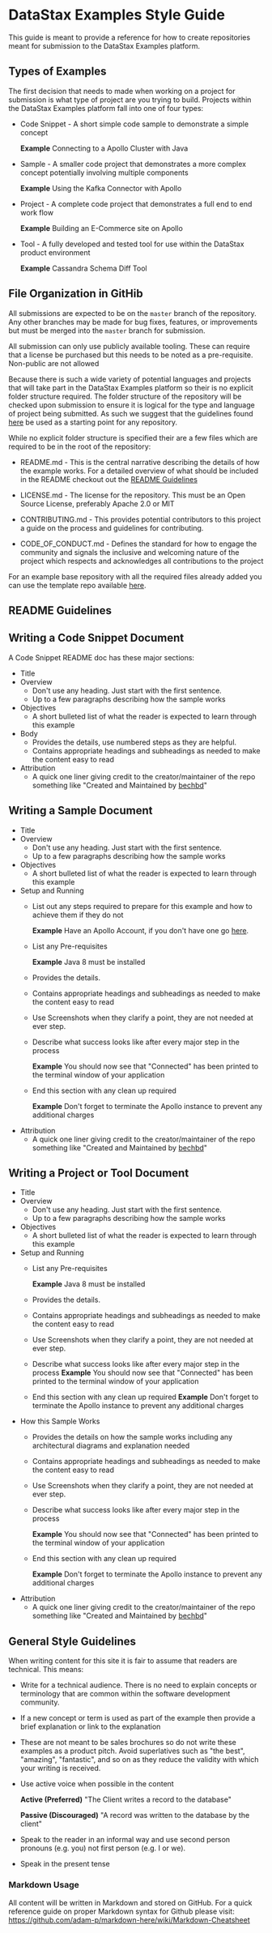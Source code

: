 # DataStax Examples Style Guide
This guide is meant to provide a reference for how to create repositories meant for submission to the DataStax Examples platform.

## Types of Examples
The first decision that needs to made when working on a project for submission is what type of project are you trying to build.  Projects within the DataStax Examples platform fall into one of four types:

* Code Snippet - A short simple code sample to demonstrate a simple concept 
    
    **Example** Connecting to a Apollo Cluster with Java

* Sample - A smaller code project that demonstrates a more complex concept potentially involving multiple components
    
    **Example** Using the Kafka Connector with Apollo

* Project - A complete code project that demonstrates a full end to end work flow
    
    **Example** Building an E-Commerce site on Apollo


* Tool - A fully developed and tested tool for use within the DataStax product environment 
  
  **Example** Cassandra Schema Diff Tool

## File Organization in GitHib
All submissions are expected to be on the `master` branch of the repository.  Any other branches may be made for bug fixes, features, or improvements but must be merged into the `master` branch for submission.

All submission can only use publicly available tooling.  These can require that a license be purchased but this needs to be noted as a pre-requisite.  Non-public are not allowed

Because there is such a wide variety of potential languages and projects that will take part in the DataStax Examples platform so their is no explicit folder structure required.  The folder structure of the repository will be checked upon submission to ensure it is logical for the type and language of project being submitted.  As such we suggest that the guidelines found [here](https://github.com/kriasoft/Folder-Structure-Conventions) be used as a starting point for any repository.

While no explicit folder structure is specified their are a few files which are required to be in the root of the repository:

* README.md - This is the central narrative describing the details of how the example works.  For a detailed overview of what should be included in the README checkout out the [README Guidelines](##-README-Guidelines)

* LICENSE.md - The license for the repository.  This must be an Open Source License, preferably Apache 2.0 or MIT
  
* CONTRIBUTING.md - This provides potential contributors to this project a guide on the process and guidelines for contributing.

* CODE_OF_CONDUCT.md - Defines the standard for how to engage the community and signals the inclusive and welcoming nature of the project which respects and acknowledges all contributions to the project

For an example base repository with all the required files already added you can use the template repo available [here](https://github.com/bechbd/datastax-examples-template).

## README Guidelines

## Writing a Code Snippet Document
A Code Snippet README doc has these major sections:

* Title
* Overview
  * Don't use any heading. Just start with the first sentence.
  * Up to a few paragraphs describing how the sample works
* Objectives
  * A short bulleted list of what the reader is expected to learn through this example
* Body
  * Provides the details, use numbered steps as they are helpful.
  * Contains appropriate headings and subheadings as needed to make the content easy to read
* Attribution
  * A quick one liner giving credit to the creator/maintainer of the repo something like "Created and Maintained by [bechbd](https://github.com/bechbd)"

## Writing a Sample Document
* Title
* Overview
  * Don't use any heading. Just start with the first sentence.
  * Up to a few paragraphs describing how the sample works
* Objectives
  * A short bulleted list of what the reader is expected to learn through this example
* Setup and Running
  * List out any steps required to prepare for this example and how to achieve them if they do not
    
    **Example** Have an Apollo Account, if you don't have one go [here]().
  * List any Pre-requisites
    
    **Example** Java 8 must be installed
  * Provides the details.
  * Contains appropriate headings and subheadings as needed to make the content easy to read
  * Use Screenshots when they clarify a point, they are not needed at ever step.  
  * Describe what success looks like after every major step in the process
      
      **Example** You should now see that "Connected" has been printed to the terminal window of your application
  * End this section with any clean up required
    
    **Example** Don't forget to terminate the Apollo instance to prevent any additional charges
* Attribution
  * A quick one liner giving credit to the creator/maintainer of the repo something like "Created and Maintained by [bechbd](https://github.com/bechbd)"
## Writing a Project or Tool Document
* Title
* Overview
  * Don't use any heading. Just start with the first sentence.
  * Up to a few paragraphs describing how the sample works
* Objectives
  * A short bulleted list of what the reader is expected to learn through this example
* Setup and Running
  * List any Pre-requisites
    
    **Example** Java 8 must be installed
  * Provides the details.
  * Contains appropriate headings and subheadings as needed to make the content easy to read
  * Use Screenshots when they clarify a point, they are not needed at ever step.  
  * Describe what success looks like after every major step in the process
      **Example** You should now see that "Connected" has been printed to the terminal window of your application
  * End this section with any clean up required
    **Example** Don't forget to terminate the Apollo instance to prevent any additional charges
* How this Sample Works
  * Provides the details on how the sample works including any architectural diagrams and explanation needed
  * Contains appropriate headings and subheadings as needed to make the content easy to read
  * Use Screenshots when they clarify a point, they are not needed at ever step.  
  * Describe what success looks like after every major step in the process
      
      **Example** You should now see that "Connected" has been printed to the terminal window of your application
  * End this section with any clean up required
    
    **Example** Don't forget to terminate the Apollo instance to prevent any additional charges
* Attribution
  * A quick one liner giving credit to the creator/maintainer of the repo something like "Created and Maintained by [bechbd](https://github.com/bechbd)"
## General Style Guidelines
When writing content for this site it is fair to assume that readers are technical.  This means:

* Write for a technical audience.  There is no need to explain concepts or terminology that are common within the software development community.
* If a new concept or term is used as part of the example then provide a brief explanation or link to the explanation
* These are not meant to be sales brochures so do not write these examples as a product pitch.  Avoid superlatives such as "the best", "amazing", "fantastic", and so on as they reduce the validity with which your writing is received.  
* Use active voice when possible in the content
    
    **Active (Preferred)** "The Client writes a record to the database"
    
    **Passive (Discouraged)** "A record was written to the database by the client"
* Speak to the reader in an informal way and use second person pronouns (e.g. you) not first person (e.g. I or we).
* Speak in the present tense 

### Markdown Usage
All content will be written in Markdown and stored on GitHub.  For a quick reference guide on proper Markdown syntax for Github please visit: https://github.com/adam-p/markdown-here/wiki/Markdown-Cheatsheet
